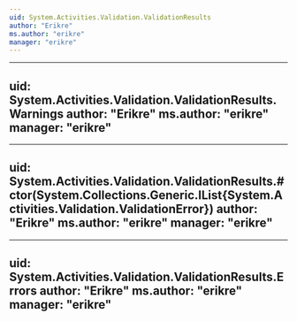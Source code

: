 ```yaml
---
uid: System.Activities.Validation.ValidationResults
author: "Erikre"
ms.author: "erikre"
manager: "erikre"
---
```


---
uid: System.Activities.Validation.ValidationResults.Warnings
author: "Erikre"
ms.author: "erikre"
manager: "erikre"
---

---
uid: System.Activities.Validation.ValidationResults.#ctor(System.Collections.Generic.IList{System.Activities.Validation.ValidationError})
author: "Erikre"
ms.author: "erikre"
manager: "erikre"
---

---
uid: System.Activities.Validation.ValidationResults.Errors
author: "Erikre"
ms.author: "erikre"
manager: "erikre"
---
